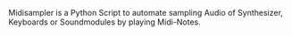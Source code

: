 Midisampler is a Python Script to automate sampling Audio of Synthesizer, Keyboards or Soundmodules by playing Midi-Notes. 
